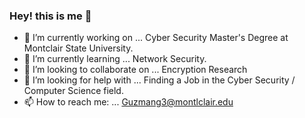 ### Hey! this is me 👋

- 🔭 I’m currently working on ... Cyber Security Master's Degree at Montclair State University.
- 🌱 I’m currently learning ... Network Security.
- 👯 I’m looking to collaborate on ... Encryption Research
- 🤔 I’m looking for help with ... Finding a Job in the Cyber Security / Computer Science field.
- 📫 How to reach me: ... Guzmang3@montlclair.edu

